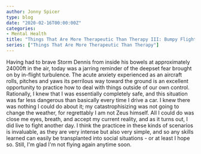 ```yaml
---
author: Jonny Spicer
type: blog
date: "2020-02-16T00:00:00Z"
categories:
- Mental Health
title: "Things That Are More Therapeutic Than Therapy III: Bumpy Flights"
series: ["Things That Are More Therapeutic Than Therapy"]
---
```

Having had to brave Storm Dennis from inside his bowels at approximately 24000ft in the air,
today was a jarring reminder of the deepset fear brought on by in-flight turbulence. The acute anxiety experienced as an aircraft rolls, pitches and yaws its perrilous way toward the ground
is an excellent opportunity to practice how to deal with things outside of our own control. Rationally, I knew that I was essentially completely safe, and this situation was far less dangerous than
basically every time I drive a car. I knew there was nothing I could do about it; my catastrophisizing was not going to change the weather, for regrettably I am not Zeus himself. All I could do was
close me eyes, breath, and accept my current reality, and as it turns out, I did live to fight another day. I think the practicee in these kinds of scenarios is invaluable, as they are very intense
but also very simple, and so any skills learned can easily be transplanted into social situations - or at least I hope so. Still, I'm glad I'm not flying again anytime soon.
